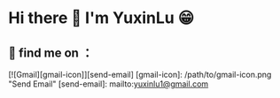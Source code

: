 # Hi there 👋 I'm YuxinLu  😁
## 📧 find me on ：
[![Gmail][gmail-icon]][send-email]
[gmail-icon]: /path/to/gmail-icon.png "Send Email"
[send-email]: mailto:yuxinlu1@gmail.com
